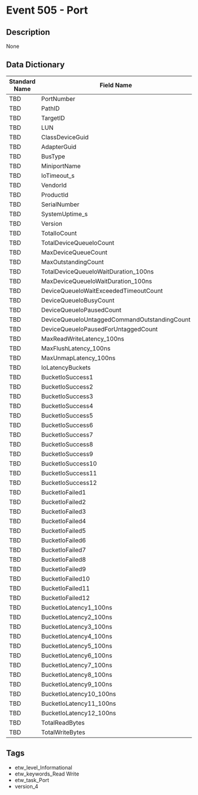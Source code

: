 # Event 505 - Port

## Description
None

## Data Dictionary
|Standard Name|Field Name|Type|Description|Sample Value|
|---|---|---|---|---|
|TBD|PortNumber|UInt32|None|`None`|
|TBD|PathID|UInt8|None|`None`|
|TBD|TargetID|UInt8|None|`None`|
|TBD|LUN|UInt8|None|`None`|
|TBD|ClassDeviceGuid|GUID|None|`None`|
|TBD|AdapterGuid|GUID|None|`None`|
|TBD|BusType|UInt32|None|`None`|
|TBD|MiniportName|UnicodeString|None|`None`|
|TBD|IoTimeout_s|UInt32|None|`None`|
|TBD|VendorId|AnsiString|None|`None`|
|TBD|ProductId|AnsiString|None|`None`|
|TBD|SerialNumber|AnsiString|None|`None`|
|TBD|SystemUptime_s|UInt64|None|`None`|
|TBD|Version|UInt8|None|`None`|
|TBD|TotalIoCount|UInt64|None|`None`|
|TBD|TotalDeviceQueueIoCount|UInt64|None|`None`|
|TBD|MaxDeviceQueueCount|UInt32|None|`None`|
|TBD|MaxOutstandingCount|UInt32|None|`None`|
|TBD|TotalDeviceQueueIoWaitDuration_100ns|UInt64|None|`None`|
|TBD|MaxDeviceQueueIoWaitDuration_100ns|UInt64|None|`None`|
|TBD|DeviceQueueIoWaitExceededTimeoutCount|UInt64|None|`None`|
|TBD|DeviceQueueIoBusyCount|UInt64|None|`None`|
|TBD|DeviceQueueIoPausedCount|UInt64|None|`None`|
|TBD|DeviceQueueIoUntaggedCommandOutstandingCount|UInt64|None|`None`|
|TBD|DeviceQueueIoPausedForUntaggedCount|UInt64|None|`None`|
|TBD|MaxReadWriteLatency_100ns|UInt32|None|`None`|
|TBD|MaxFlushLatency_100ns|UInt32|None|`None`|
|TBD|MaxUnmapLatency_100ns|UInt32|None|`None`|
|TBD|IoLatencyBuckets|UnicodeString|None|`None`|
|TBD|BucketIoSuccess1|UInt64|None|`None`|
|TBD|BucketIoSuccess2|UInt64|None|`None`|
|TBD|BucketIoSuccess3|UInt64|None|`None`|
|TBD|BucketIoSuccess4|UInt64|None|`None`|
|TBD|BucketIoSuccess5|UInt64|None|`None`|
|TBD|BucketIoSuccess6|UInt64|None|`None`|
|TBD|BucketIoSuccess7|UInt64|None|`None`|
|TBD|BucketIoSuccess8|UInt64|None|`None`|
|TBD|BucketIoSuccess9|UInt64|None|`None`|
|TBD|BucketIoSuccess10|UInt64|None|`None`|
|TBD|BucketIoSuccess11|UInt64|None|`None`|
|TBD|BucketIoSuccess12|UInt64|None|`None`|
|TBD|BucketIoFailed1|UInt64|None|`None`|
|TBD|BucketIoFailed2|UInt64|None|`None`|
|TBD|BucketIoFailed3|UInt64|None|`None`|
|TBD|BucketIoFailed4|UInt64|None|`None`|
|TBD|BucketIoFailed5|UInt64|None|`None`|
|TBD|BucketIoFailed6|UInt64|None|`None`|
|TBD|BucketIoFailed7|UInt64|None|`None`|
|TBD|BucketIoFailed8|UInt64|None|`None`|
|TBD|BucketIoFailed9|UInt64|None|`None`|
|TBD|BucketIoFailed10|UInt64|None|`None`|
|TBD|BucketIoFailed11|UInt64|None|`None`|
|TBD|BucketIoFailed12|UInt64|None|`None`|
|TBD|BucketIoLatency1_100ns|UInt64|None|`None`|
|TBD|BucketIoLatency2_100ns|UInt64|None|`None`|
|TBD|BucketIoLatency3_100ns|UInt64|None|`None`|
|TBD|BucketIoLatency4_100ns|UInt64|None|`None`|
|TBD|BucketIoLatency5_100ns|UInt64|None|`None`|
|TBD|BucketIoLatency6_100ns|UInt64|None|`None`|
|TBD|BucketIoLatency7_100ns|UInt64|None|`None`|
|TBD|BucketIoLatency8_100ns|UInt64|None|`None`|
|TBD|BucketIoLatency9_100ns|UInt64|None|`None`|
|TBD|BucketIoLatency10_100ns|UInt64|None|`None`|
|TBD|BucketIoLatency11_100ns|UInt64|None|`None`|
|TBD|BucketIoLatency12_100ns|UInt64|None|`None`|
|TBD|TotalReadBytes|UInt64|None|`None`|
|TBD|TotalWriteBytes|UInt64|None|`None`|

## Tags
* etw_level_Informational
* etw_keywords_Read Write
* etw_task_Port
* version_4